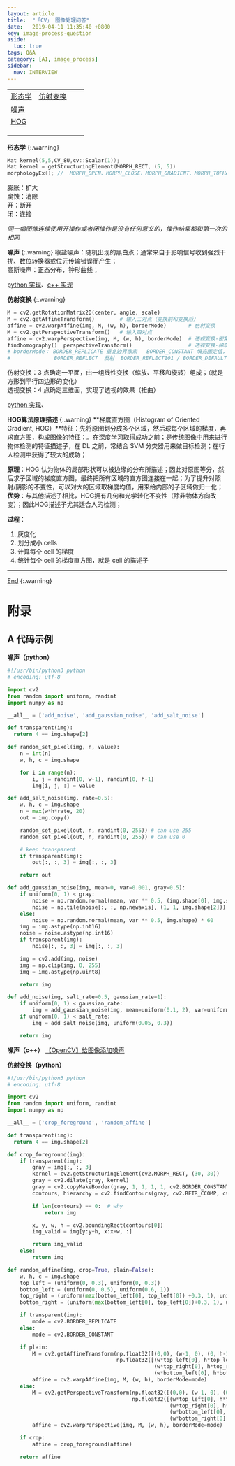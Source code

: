 ```yaml
---
layout: article
title:  "「CV」 图像处理问答"
date:   2019-04-11 11:35:40 +0800
key: image-process-question
aside:
  toc: true
tags: Q&A
category: [AI, image_process]
sidebar:
  nav: INTERVIEW
---
```

<span id='head'></span>  


<!--more-->


|  |  |  |  |
| --- | --- | --- | --- |
| [形态学](#morphology) | [仿射变换](#affine) |  |  |
| [噪声](#noise) |  |  |  |
| [HOG](#hog) |  |  |  |
|  |  |  |  |
|  |  |  |  |
|  |  |  |  |


<span id="morphology">    </span>  

**形态学**
{:.warning}
```c++
Mat kernel(5,5,CV_8U,cv::Scalar(1));
Mat kernel = getStructuringElement(MORPH_RECT, (5, 5))
morphologyEx(); //  MORPH_OPEN、MORPH_CLOSE、MORPH_GRADIENT、MORPH_TOPHAT、MORPH_BLACKHAT
```

膨胀：扩大    
腐蚀：消除     
开：断开     
闭：连接     

*同一幅图像连续使用开操作或者闭操作是没有任何意义的，操作结果都和第一次的相同*     


<span id="noise">    </span>  

**噪声**
{:.warning}
椒盐噪声：随机出现的黑白点；通常来自于影响信号收到强烈干扰、数位转换器或位元传输错误而产生；    
高斯噪声：正态分布，钟形曲线；    

[python 实现](#noise_python)、[c++ 实现](#noise_cpp)   


<span id="affine">    </span>  

**仿射变换**
{:.warning}
```python
M = cv2.getRotationMatrix2D(center, angle, scale)
M = cv2.getAffineTransform()        # 输入三对点（变换前和变换后）
affine = cv2.warpAffine(img, M, (w, h), borderMode)       # 仿射变换
M = cv2.getPerspectiveTransform()   # 输入四对点
affine = cv2.warpPerspective(img, M, (w, h), borderMode)  # 透视变换·密集
findhomography()  perspectiveTransform()                  # 透视变换·稀疏 ？ 有什么区别
# borderMode： BORDER_REPLICATE 重复边界像素   BORDER_CONSTANT 填充固定值，默认 0  BORDER_ISOLATED  有效区域
#              BORDER_REFLECT  反射  BORDER_REFLECT101 / BORDER_DEFAULT  对称
```
仿射变换：3 点确定一平面，由一组线性变换（缩放、平移和旋转）组成；（就是方形到平行四边形的变化）    
透视变换：4 点确定三维面，实现了透视的效果（扭曲）        

[python 实现](#affine_python)、


<span id="hog">    </span>  

**HOG算法原理描述**
{:.warning}
**梯度直方图（Histogram of Oriented Gradient, HOG）**特征：先将原图划分成多个区域，然后球每个区域的梯度，再求直方图，构成图像的特征；。在深度学习取得成功之前；是传统图像中用来进行物体检测的特征描述子，在 DL 之前，常结合 SVM 分类器用来做目标检测；在行人检测中获得了较大的成功；    

**原理**：HOG 认为物体的局部形状可以被边缘的分布所描述；因此对原图等分，然后求子区域的梯度直方图，最终把所有区域的直方图连接在一起；为了提升对照射/阴影的不变性，可以对大的区域取梯度均值，用来给内部的子区域做归一化；     
**优势**：与其他描述子相比，HOG拥有几何和光学转化不变性（除非物体方向改变）；因此HOG描述子尤其适合人的检测；    

**过程**：     
1. 灰度化   
2. 划分成小 cells    
3. 计算每个 cell 的梯度     
4. 统计每个 cell 的梯度直方图，就是 cell 的描述子      

-------------------  
[End](#head)
{:.warning}  

# 附录
## A 代码示例
<span id="noise_python"> **噪声（python）**</span>
```python
#!/usr/bin/python3 python
# encoding: utf-8

import cv2
from random import uniform, randint
import numpy as np

__all__ = ['add_noise', 'add_gaussian_noise', 'add_salt_noise']

def transparent(img):
  return 4 == img.shape[2]

def random_set_pixel(img, n, value):
    n = int(n)
    w, h, c = img.shape

    for i in range(n):
        i, j = randint(0, w-1), randint(0, h-1)
        img[i, j, :] = value

def add_salt_noise(img, rate=0.5):
    w, h, c = img.shape
    n = max(w*h*rate, 20)
    out = img.copy()

    random_set_pixel(out, n, randint(0, 255)) # can use 255
    random_set_pixel(out, n, randint(0, 255)) # can use 0

    # keep transparent
    if transparent(img):
        out[:, :, 3] = img[:, :, 3]

    return out

def add_gaussian_noise(img, mean=0, var=0.001, gray=0.5):
    if uniform(0, 1) < gray:
        noise = np.random.normal(mean, var ** 0.5, (img.shape[0], img.shape[1])) * 60
        noise = np.tile(noise[:, :, np.newaxis], (1, 1, img.shape[2]))
    else:
        noise = np.random.normal(mean, var ** 0.5, img.shape) * 60
    img = img.astype(np.int16)
    noise = noise.astype(np.int16)
    if transparent(img):
        noise[:, :, 3] = img[:, :, 3]

    img = cv2.add(img, noise)
    img = np.clip(img, 0, 255)
    img = img.astype(np.uint8)

    return img

def add_noise(img, salt_rate=0.5, gaussian_rate=1):
    if uniform(0, 1) < gaussian_rate:
        img = add_gaussian_noise(img, mean=uniform(0.1, 2), var=uniform(0.002, 1), gray=0.9)
    if uniform(0, 1) < salt_rate:
        img = add_salt_noise(img, uniform(0.05, 0.3))

    return img
```


<span id="noise_cpp"> **噪声（c++）**</span>
[【OpenCV】给图像添加噪声](https://blog.csdn.net/qq_34784753/article/details/69379135)    


<span id="affine_python"> **仿射变换（python）**</span>
```python
#!/usr/bin/python3 python
# encoding: utf-8

import cv2
from random import uniform, randint
import numpy as np

__all__ = ['crop_foreground', 'random_affine']

def transparent(img):
  return 4 == img.shape[2]

def crop_foreground(img):
    if transparent(img):
        gray = img[:, :, 3]
        kernel = cv2.getStructuringElement(cv2.MORPH_RECT, (30, 30))
        gray = cv2.dilate(gray, kernel)
        gray = cv2.copyMakeBorder(gray, 1, 1, 1, 1, cv2.BORDER_CONSTANT)
        contours, hierarchy = cv2.findContours(gray, cv2.RETR_CCOMP, cv2.CHAIN_APPROX_NONE)

        if len(contours) == 0:  # why
            return img

        x, y, w, h = cv2.boundingRect(contours[0])
        img_valid = img[y:y+h, x:x+w, :]

        return img_valid
    else:
        return img

def random_affine(img, crop=True, plain=False):
    w, h, c = img.shape
    top_left = (uniform(0, 0.3), uniform(0, 0.3))
    bottom_left = (uniform(0, 0.5), uniform(0.6, 1))
    top_right = (uniform(max(bottom_left[0], top_left[0]) +0.3, 1), uniform(0, bottom_left[1]-0.3))
    bottom_right = (uniform(max(bottom_left[0], top_left[0])+0.3, 1), uniform(max(top_right[1], top_left[1])+0.3, 1))

    if transparent(img):
        mode = cv2.BORDER_REPLICATE
    else:
        mode = cv2.BORDER_CONSTANT

    if plain:
        M = cv2.getAffineTransform(np.float32([(0,0), (w-1, 0), (0, h-1)]),
                                   np.float32([(w*top_left[0], h*top_left[1]),
                                               (w*top_right[0], h*top_right[1]),
                                               (w*bottom_left[0], h*bottom_left[1])]))
        affine = cv2.warpAffine(img, M, (w, h), borderMode=mode)
    else:
        M = cv2.getPerspectiveTransform(np.float32([(0,0), (w-1, 0), (0, h-1), (w-1, h-1)]),
                                        np.float32([(w*top_left[0], h*top_left[1]),
                                                    (w*top_right[0], h*top_right[1]),
                                                    (w*bottom_left[0], h*bottom_left[1]),
                                                    (w*bottom_right[0], h*bottom_right[1])]))
        affine = cv2.warpPerspective(img, M, (w, h), borderMode=mode)

    if crop:
        affine = crop_foreground(affine)

    return affine
```
